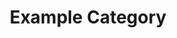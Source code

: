 ---
title: Example Category
description: A description of this category
image: cloud-icon.png

# Badge style
style:
    background: "#2a9d8f"
    color: "#fff"
---
